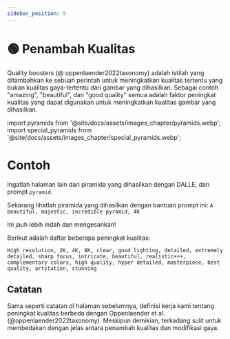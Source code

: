 ```yaml
---
sidebar_position: 5
---
```


# 🟢 Penambah Kualitas

Quality boosters (@ oppenlaender2022taxonomy) adalah istilah yang ditambahkan ke sebuah perintah untuk meningkatkan kualitas tertentu yang bukan kualitas gaya-tertentu dari gambar yang dihasilkan. Sebagai contoh "amazing", "beautiful", dan "good quality" semua adalah faktor peningkat kualitas yang dapat digunakan untuk meningkatkan kualitas gambar yang dihasilkan.

import pyramids from '@site/docs/assets/images_chapter/pyramids.webp';
import special_pyramids from '@site/docs/assets/images_chapter/special_pyramids.webp';

# Contoh

Ingatlah halaman lain dari piramida yang dihasilkan dengan DALLE, dan prompt `pyramid`.

<div style={{textAlign: 'center'}}>
  <LazyLoadImage src={pyramids} style={{width: "750px"}} />
</div>

Sekarang lihatlah piramida yang dihasilkan dengan bantuan prompt ini: `A beautiful, majestic, incredible pyramid, 4K`

<div style={{textAlign: 'center'}}>
  <LazyLoadImage src={special_pyramids} style={{width: "750px"}} />
</div>

Ini jauh lebih indah dan mengesankan!

Berikut adalah daftar beberapa peningkat kualitas:
```text
High resolution, 2K, 4K, 8K, clear, good lighting, detailed, extremely detailed, sharp focus, intricate, beautiful, realistic+++, complementary colors, high quality, hyper detailed, masterpiece, best quality, artstation, stunning
```

## Catatan

Sama seperti catatan di halaman sebelumnya, definisi kerja kami tentang peningkat kualitas berbeda dengan Oppenlaender et al.(@oppenlaender2022taxonomy). Meskipun demikian, terkadang sulit untuk membedakan dengan jelas antara penambah kualitas dan modifikasi gaya.